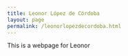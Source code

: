 ```yaml
---
title: Leonor López de Córdoba
layout: page
permalink: /leonorlopezdecordoba.html
---
```


This is a webpage for Leonor
